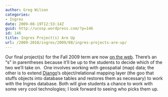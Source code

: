 ```yaml
---
author: Greg Wilson
categories:
- Ingres
date: 2009-08-19T12:53:14Z
guid: http://ucosp.wordpress.com/?p=146
id: 146
title: Ingres Project(s) Are Up
url: /2009-2010/ingres/2009/08/ingres-projects-are-up/
---
```


Our final project(s) for the Fall 2009 term are now [on the web](/ingres). There&#8217;s an &#8220;s&#8221; in parentheses because it&#8217;ll be up to the students to decide which of the two we&#8217;ll take on.  One involves working with geospatial (map) data; the other is to extend [Django](http://www.djangoproject.com)&#8216;s object/relational mapping layer (the goo that stuffs objects into database tables and restores them as necessary) to work with the Ingres database. Both will give students a chance to work with some very cool technologies; I look forward to seeing who picks them up.